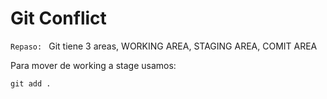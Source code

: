 # Git Conflict

`Repaso: ` Git tiene 3 areas, WORKING AREA, STAGING AREA, COMIT AREA

Para mover de working a stage usamos:

```git
git add . 
```
